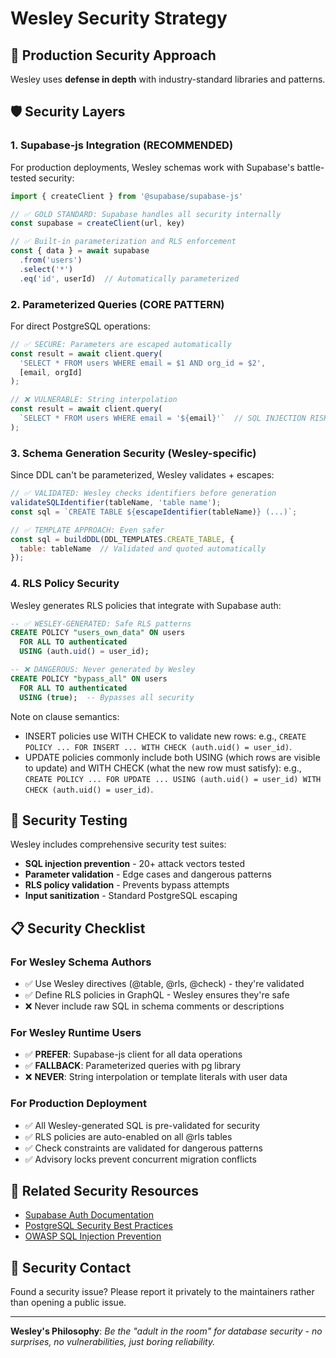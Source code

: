# Wesley Security Strategy

## 🎯 Production Security Approach

Wesley uses **defense in depth** with industry-standard libraries and patterns.

## 🛡️ Security Layers

### 1. **Supabase-js Integration (RECOMMENDED)**

For production deployments, Wesley schemas work with Supabase's battle-tested security:

```javascript
import { createClient } from '@supabase/supabase-js'

// ✅ GOLD STANDARD: Supabase handles all security internally
const supabase = createClient(url, key)

// ✅ Built-in parameterization and RLS enforcement
const { data } = await supabase
  .from('users')
  .select('*')
  .eq('id', userId)  // Automatically parameterized
```

### 2. **Parameterized Queries (CORE PATTERN)**

For direct PostgreSQL operations:

```javascript
// ✅ SECURE: Parameters are escaped automatically
const result = await client.query(
  'SELECT * FROM users WHERE email = $1 AND org_id = $2',
  [email, orgId]
);

// ❌ VULNERABLE: String interpolation
const result = await client.query(
  `SELECT * FROM users WHERE email = '${email}'`  // SQL INJECTION RISK
);
```

### 3. **Schema Generation Security (Wesley-specific)**

Since DDL can't be parameterized, Wesley validates + escapes:

```javascript
// ✅ VALIDATED: Wesley checks identifiers before generation
validateSQLIdentifier(tableName, 'table name');
const sql = `CREATE TABLE ${escapeIdentifier(tableName)} (...)`;

// ✅ TEMPLATE APPROACH: Even safer
const sql = buildDDL(DDL_TEMPLATES.CREATE_TABLE, {
  table: tableName  // Validated and quoted automatically
});
```

### 4. **RLS Policy Security**

Wesley generates RLS policies that integrate with Supabase auth:

```sql
-- ✅ WESLEY-GENERATED: Safe RLS patterns
CREATE POLICY "users_own_data" ON users
  FOR ALL TO authenticated
  USING (auth.uid() = user_id);

-- ❌ DANGEROUS: Never generated by Wesley  
CREATE POLICY "bypass_all" ON users
  FOR ALL TO authenticated  
  USING (true);  -- Bypasses all security
```

Note on clause semantics:

- INSERT policies use WITH CHECK to validate new rows: e.g., `CREATE POLICY ... FOR INSERT ... WITH CHECK (auth.uid() = user_id)`.
- UPDATE policies commonly include both USING (which rows are visible to update) and WITH CHECK (what the new row must satisfy): e.g., `CREATE POLICY ... FOR UPDATE ... USING (auth.uid() = user_id) WITH CHECK (auth.uid() = user_id)`.


## 🧪 Security Testing

Wesley includes comprehensive security test suites:

- **SQL injection prevention** - 20+ attack vectors tested
- **Parameter validation** - Edge cases and dangerous patterns
- **RLS policy validation** - Prevents bypass attempts  
- **Input sanitization** - Standard PostgreSQL escaping

## 📋 Security Checklist

### For Wesley Schema Authors
- ✅ Use Wesley directives (@table, @rls, @check) - they're validated
- ✅ Define RLS policies in GraphQL - Wesley ensures they're safe
- ❌ Never include raw SQL in schema comments or descriptions


### For Wesley Runtime Users
- ✅ **PREFER**: Supabase-js client for all data operations
- ✅ **FALLBACK**: Parameterized queries with pg library
- ❌ **NEVER**: String interpolation or template literals with user data


### For Production Deployment
- ✅ All Wesley-generated SQL is pre-validated for security
- ✅ RLS policies are auto-enabled on all @rls tables
- ✅ Check constraints are validated for dangerous patterns
- ✅ Advisory locks prevent concurrent migration conflicts

## 🔗 Related Security Resources

- [Supabase Auth Documentation](https://supabase.com/docs/guides/auth)
- [PostgreSQL Security Best Practices](https://www.postgresql.org/docs/current/security.html)
- [OWASP SQL Injection Prevention](https://cheatsheetseries.owasp.org/cheatsheets/SQL_Injection_Prevention_Cheat_Sheet.html)

## 🚨 Security Contact

Found a security issue? Please report it privately to the maintainers rather than opening a public issue.

---

**Wesley's Philosophy**: *Be the "adult in the room" for database security - no surprises, no vulnerabilities, just boring reliability.*
